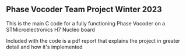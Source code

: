 ## Phase Vocoder Team Project Winter 2023

This is the main C code for a fully functioning Phase Vocoder on a STMicroelectronics H7 Nucleo board



Included with the code is a pdf report that explains the project in greater detail and how it's implemented

